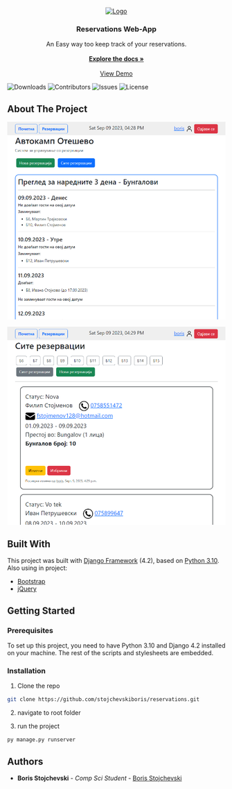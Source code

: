 <br/>
<p align="center">
  <a href="https://github.com/stojchevskiboris/reservations">
    <img src="data/static/favicon.ico" alt="Logo" width="80" height="80">
  </a>

  <h3 align="center">Reservations Web-App</h3>

  <p align="center">
    An Easy way too keep track of your reservations.
    <br/>
    <br/>
    <a href="https://www.djangoproject.com/"><strong>Explore the docs »</strong></a>
    <br/>
    <br/>
    <a href="https://github.com/stojchevskiboris/reservations">View Demo</a>
  </p>
</p>

![Downloads](https://img.shields.io/github/downloads/stojchevskiboris/reservations/total) ![Contributors](https://img.shields.io/github/contributors/stojchevskiboris/reservations?color=dark-green) ![Issues](https://img.shields.io/github/issues/stojchevskiboris/reservations) ![License](https://img.shields.io/github/license/stojchevskiboris/reservations) 

## About The Project

![Screen Shot 1](data/static/sc1.png)

![Screen Shot 2](data/static/sc2.png)

## Built With

This project was built with <a href='https://www.djangoproject.com/'>Django Framework</a> (4.2), based on <a href='https://www.python.org/'>Python 3.10</a>.
Also using in project:
<ul>
  <li><a href='https://getbootstrap.com/'>Bootstrap</a></li>
  <li><a href='https://jquery.com/'>jQuery</a></li>
</ul>

## Getting Started

### Prerequisites
To set up this project, you need to have Python 3.10 and Django 4.2 installed on your machine. The rest of the scripts and stylesheets are embedded. 

### Installation

1. Clone the repo

```sh
git clone https://github.com/stojchevskiboris/reservations.git
```
2. navigate to root folder

3. run the project
```sh
py manage.py runserver 
```


## Authors

* **Boris Stojchevski** - *Comp Sci Student* - [Boris Stojchevski](https://github.com/stojchevskiboris/)
